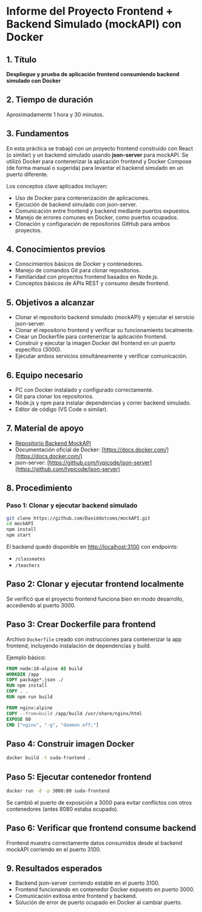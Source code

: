 # Informe del Proyecto Frontend + Backend Simulado (mockAPI) con Docker

## 1. Título  
**Despliegue y prueba de aplicación frontend consumiendo backend simulado con Docker**

## 2. Tiempo de duración  
Aproximadamente 1 hora y 30 minutos.

## 3. Fundamentos

En esta práctica se trabajó con un proyecto frontend construido con React (o similar) y un backend simulado usando **json-server** para mockAPI. Se utilizó Docker para contenerizar la aplicación frontend y Docker Compose (de forma manual o sugerida) para levantar el backend simulado en un puerto diferente.

Los conceptos clave aplicados incluyen:  
- Uso de Docker para contenerización de aplicaciones.  
- Ejecución de backend simulado con json-server.  
- Comunicación entre frontend y backend mediante puertos expuestos.  
- Manejo de errores comunes en Docker, como puertos ocupados.  
- Clonación y configuración de repositorios GitHub para ambos proyectos.  

## 4. Conocimientos previos

- Conocimientos básicos de Docker y contenedores.  
- Manejo de comandos Git para clonar repositorios.  
- Familiaridad con proyectos frontend basados en Node.js.  
- Conceptos básicos de APIs REST y consumo desde frontend.  

## 5. Objetivos a alcanzar

- Clonar el repositorio backend simulado (mockAPI) y ejecutar el servicio json-server.  
- Clonar el repositorio frontend y verificar su funcionamiento localmente.  
- Crear un Dockerfile para contenerizar la aplicación frontend.  
- Construir y ejecutar la imagen Docker del frontend en un puerto específico (3000).  
- Ejecutar ambos servicios simultáneamente y verificar comunicación.  

## 6. Equipo necesario

- PC con Docker instalado y configurado correctamente.  
- Git para clonar los repositorios.  
- Node.js y npm para instalar dependencias y correr backend simulado.  
- Editor de código (VS Code o similar).  

## 7. Material de apoyo

- [Repositorio Backend MockAPI](https://github.com/Daviddotcoms/mockAPI)  
- Documentación oficial de Docker: [https://docs.docker.com/](https://docs.docker.com/)  
- json-server: [https://github.com/typicode/json-server](https://github.com/typicode/json-server)  

## 8. Procedimiento

### Paso 1: Clonar y ejecutar backend simulado

```bash
git clone https://github.com/Daviddotcoms/mockAPI.git
cd mockAPI
npm install
npm start
```
El backend quedó disponible en [http://localhost:3100](http://localhost:3100) con endpoints:

- `/classmates`
- `/teachers`

## Paso 2: Clonar y ejecutar frontend localmente

Se verificó que el proyecto frontend funciona bien en modo desarrollo, accediendo al puerto 3000.

## Paso 3: Crear Dockerfile para frontend

Archivo `Dockerfile` creado con instrucciones para contenerizar la app frontend, incluyendo instalación de dependencias y build.

Ejemplo básico:

```dockerfile
FROM node:18-alpine AS build
WORKDIR /app
COPY package*.json ./
RUN npm install
COPY . .
RUN npm run build

FROM nginx:alpine
COPY --from=build /app/build /usr/share/nginx/html
EXPOSE 80
CMD ["nginx", "-g", "daemon off;"]
```

## Paso 4: Construir imagen Docker

```bash
docker build -t suda-frontend .
```
## Paso 5: Ejecutar contenedor frontend

```bash
docker run -d -p 3000:80 suda-frontend
```

Se cambió el puerto de exposición a 3000 para evitar conflictos con otros contenedores (antes 8080 estaba ocupado).

## Paso 6: Verificar que frontend consume backend

Frontend muestra correctamente datos consumidos desde el backend mockAPI corriendo en el puerto 3100.

## 9. Resultados esperados

- Backend json-server corriendo estable en el puerto 3100.
- Frontend funcionando en contenedor Docker expuesto en puerto 3000.
- Comunicación exitosa entre frontend y backend.
- Solución de error de puerto ocupado en Docker al cambiar puerto.

